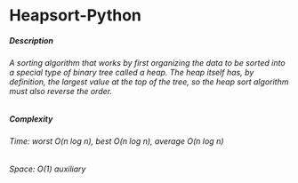 # Heapsort-Python

##### Description
###### A sorting algorithm that works by first organizing the data to be sorted into a special type of binary tree called a heap. The heap itself has, by definition, the largest value at the top of the tree, so the heap sort algorithm must also reverse the order.
##### Complexity
###### Time: worst _O_(_n log n_), best _O_(_n log n_), average _O_(_n log n_)
###### Space: _O_(1) auxiliary
